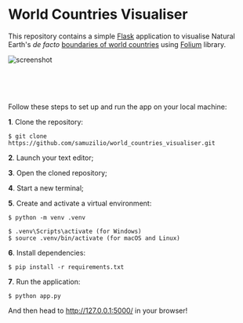 # World Countries Visualiser
This repository contains a simple [Flask](https://flask.palletsprojects.com/en/3.0.x/) application to visualise Natural Earth's *de facto* [boundaries of world countries](http://geojson.xyz/naturalearth-3.3.0/ne_50m_admin_0_countries.geojson) using [Folium](https://python-visualization.github.io/folium/latest/#) library.

![screenshot](https://github.com/samuzilio/world_countries_visualiser/assets/94171193/c305ca4b-417c-4de6-8ff2-aee1e2ab1ebf)

<br>
<br>
<br>

Follow these steps to set up and run the app on your local machine:

**1**. Clone the repository:
```
$ git clone https://github.com/samuzilio/world_countries_visualiser.git
```
**2**. Launch your text editor;

**3**. Open the cloned repository;

**4**. Start a new terminal;

**5**. Create and activate a virtual environment:
```
$ python -m venv .venv
```
```
$ .venv\Scripts\activate (for Windows)
$ source .venv/bin/activate (for macOS and Linux)
```
**6**. Install dependencies:
```
$ pip install -r requirements.txt
```
**7**. Run the application:
```
$ python app.py
```
And then head to http://127.0.0.1:5000/ in your browser!
